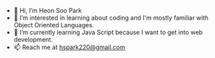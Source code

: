 - 👋 Hi, I’m Heon Soo Park
- 👀 I’m interested in learning about coding and I'm mostly familiar with Object Oriented Languages.
- 🌱 I’m currently learning Java Script because I want to get into web development.
- 📫 Reach me at hspark220@gmail.com

<!---
hspark220/hspark220 is a ✨ special ✨ repository because its `README.md` (this file) appears on your GitHub profile.
You can click the Preview link to take a look at your changes.
--->
